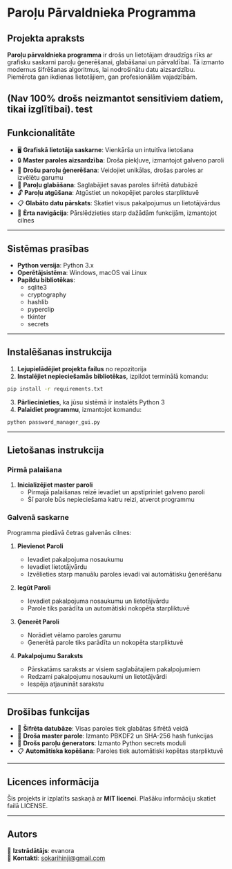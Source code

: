 # Paroļu Pārvaldnieka Programma

## Projekta apraksts
**Paroļu pārvaldnieka programma** ir drošs un lietotājam draudzīgs rīks ar grafisku saskarni paroļu ģenerēšanai, glabāšanai un pārvaldībai. Tā izmanto modernus šifrēšanas algoritmus, lai nodrošinātu datu aizsardzību. Piemērota gan ikdienas lietotājiem, gan profesionālām vajadzībām.

**(Nav 100% drošs neizmantot sensitīviem datiem, tikai izglītībai).**
test
---

## Funkcionalitāte

- 🖥️ **Grafiskā lietotāja saskarne**: Vienkārša un intuitīva lietošana
- 🔒 **Master paroles aizsardzība**: Droša piekļuve, izmantojot galveno paroli
- 🔑 **Drošu paroļu ģenerēšana**: Veidojiet unikālas, drošas paroles ar izvēlētu garumu
- 📂 **Paroļu glabāšana**: Saglabājiet savas paroles šifrētā datubāzē
- 🔓 **Paroļu atgūšana**: Atgūstiet un nokopējiet paroles starpliktuvē
- 📋 **Glabāto datu pārskats**: Skatiet visus pakalpojumus un lietotājvārdus
- 📱 **Ērta navigācija**: Pārslēdzieties starp dažādām funkcijām, izmantojot cilnes

---

## Sistēmas prasības

- **Python versija**: Python 3.x
- **Operētājsistēma**: Windows, macOS vai Linux
- **Papildu bibliotēkas**: 
  - sqlite3
  - cryptography
  - hashlib
  - pyperclip
  - tkinter
  - secrets

---

## Instalēšanas instrukcija

1. **Lejupielādējiet projekta failus** no repozitorija
2. **Instalējiet nepieciešamās bibliotēkas**, izpildot terminālā komandu:
```bash
pip install -r requirements.txt
```
3. **Pārliecinieties**, ka jūsu sistēmā ir instalēts Python 3
4. **Palaidiet programmu**, izmantojot komandu:
```bash
python password_manager_gui.py
```

---

## Lietošanas instrukcija

### Pirmā palaišana
1. **Inicializējiet master paroli**
   - Pirmajā palaišanas reizē ievadiet un apstipriniet galveno paroli
   - Šī parole būs nepieciešama katru reizi, atverot programmu

### Galvenā saskarne
Programma piedāvā četras galvenās cilnes:

1. **Pievienot Paroli**
   - Ievadiet pakalpojuma nosaukumu
   - Ievadiet lietotājvārdu
   - Izvēlieties starp manuālu paroles ievadi vai automātisku ģenerēšanu

2. **Iegūt Paroli**
   - Ievadiet pakalpojuma nosaukumu un lietotājvārdu
   - Parole tiks parādīta un automātiski nokopēta starpliktuvē

3. **Ģenerēt Paroli**
   - Norādiet vēlamo paroles garumu
   - Ģenerētā parole tiks parādīta un nokopēta starpliktuvē

4. **Pakalpojumu Saraksts**
   - Pārskatāms saraksts ar visiem saglabātajiem pakalpojumiem
   - Redzami pakalpojumu nosaukumi un lietotājvārdi
   - Iespēja atjaunināt sarakstu

---

## Drošības funkcijas

- 🔐 **Šifrēta datubāze**: Visas paroles tiek glabātas šifrētā veidā
- 🔑 **Droša master parole**: Izmanto PBKDF2 un SHA-256 hash funkcijas
- 🎲 **Drošs paroļu ģenerators**: Izmanto Python secrets moduli
- 📋 **Automātiska kopēšana**: Paroles tiek automātiski kopētas starpliktuvē

---

## Licences informācija

Šis projekts ir izplatīts saskaņā ar **MIT licenci**. Plašāku informāciju skatiet failā LICENSE.

---

## Autors

👤 **Izstrādātājs**: evanora  
📧 **Kontakti**: [sokarihinji@gmail.com](mailto:sokarihinji@gmail.com)
